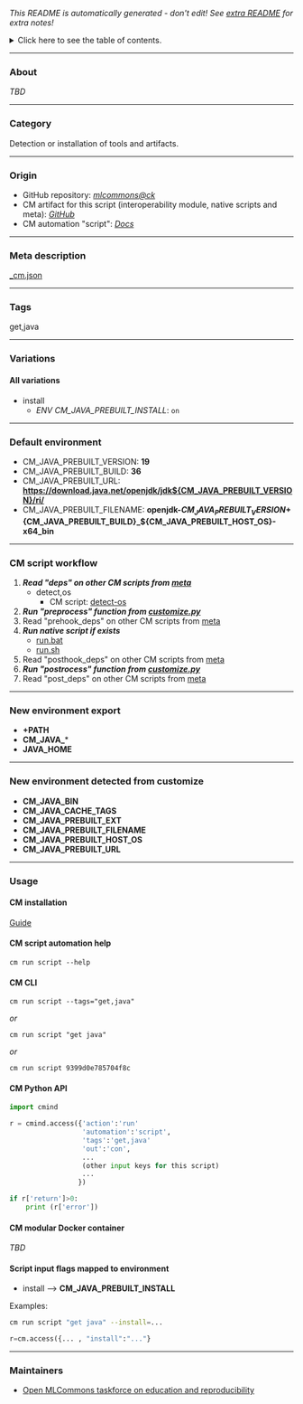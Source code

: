 *This README is automatically generated - don't edit! See [extra README](README-extra.md) for extra notes!*

<details>
<summary>Click here to see the table of contents.</summary>

* [About](#about)
* [Category](#category)
* [Origin](#origin)
* [Meta description](#meta-description)
* [Tags](#tags)
* [Variations](#variations)
  * [ All variations](#all-variations)
* [Default environment](#default-environment)
* [CM script workflow](#cm-script-workflow)
* [New environment export](#new-environment-export)
* [New environment detected from customize](#new-environment-detected-from-customize)
* [Usage](#usage)
  * [ CM installation](#cm-installation)
  * [ CM script automation help](#cm-script-automation-help)
  * [ CM CLI](#cm-cli)
  * [ CM Python API](#cm-python-api)
  * [ CM modular Docker container](#cm-modular-docker-container)
  * [ Script input flags mapped to environment](#script-input-flags-mapped-to-environment)
* [Maintainers](#maintainers)

</details>

___
### About

*TBD*
___
### Category

Detection or installation of tools and artifacts.
___
### Origin

* GitHub repository: *[mlcommons@ck](https://github.com/mlcommons/ck/tree/master/cm-mlops)*
* CM artifact for this script (interoperability module, native scripts and meta): *[GitHub](https://github.com/mlcommons/ck/tree/master/cm-mlops/script/get-java)*
* CM automation "script": *[Docs](https://github.com/octoml/ck/blob/master/docs/list_of_automations.md#script)*

___
### Meta description
[_cm.json](_cm.json)

___
### Tags
get,java

___
### Variations
#### All variations
* install
  - *ENV CM_JAVA_PREBUILT_INSTALL*: `on`
___
### Default environment

* CM_JAVA_PREBUILT_VERSION: **19**
* CM_JAVA_PREBUILT_BUILD: **36**
* CM_JAVA_PREBUILT_URL: **https://download.java.net/openjdk/jdk${CM_JAVA_PREBUILT_VERSION}/ri/**
* CM_JAVA_PREBUILT_FILENAME: **openjdk-${CM_JAVA_PREBUILT_VERSION}+${CM_JAVA_PREBUILT_BUILD}_${CM_JAVA_PREBUILT_HOST_OS}-x64_bin**
___
### CM script workflow

  1. ***Read "deps" on other CM scripts from [meta](https://github.com/mlcommons/ck/tree/master/cm-mlops/script/get-java/_cm.json)***
     * detect,os
       - CM script: [detect-os](https://github.com/mlcommons/ck/tree/master/cm-mlops/script/detect-os)
  1. ***Run "preprocess" function from [customize.py](https://github.com/mlcommons/ck/tree/master/cm-mlops/script/get-java/customize.py)***
  1. Read "prehook_deps" on other CM scripts from [meta](https://github.com/mlcommons/ck/tree/master/cm-mlops/script/get-java/_cm.json)
  1. ***Run native script if exists***
     * [run.bat](https://github.com/mlcommons/ck/tree/master/cm-mlops/script/get-java/run.bat)
     * [run.sh](https://github.com/mlcommons/ck/tree/master/cm-mlops/script/get-java/run.sh)
  1. Read "posthook_deps" on other CM scripts from [meta](https://github.com/mlcommons/ck/tree/master/cm-mlops/script/get-java/_cm.json)
  1. ***Run "postrocess" function from [customize.py](https://github.com/mlcommons/ck/tree/master/cm-mlops/script/get-java/customize.py)***
  1. Read "post_deps" on other CM scripts from [meta](https://github.com/mlcommons/ck/tree/master/cm-mlops/script/get-java/_cm.json)
___
### New environment export

* **+PATH**
* **CM_JAVA_***
* **JAVA_HOME**
___
### New environment detected from customize

* **CM_JAVA_BIN**
* **CM_JAVA_CACHE_TAGS**
* **CM_JAVA_PREBUILT_EXT**
* **CM_JAVA_PREBUILT_FILENAME**
* **CM_JAVA_PREBUILT_HOST_OS**
* **CM_JAVA_PREBUILT_URL**
___
### Usage

#### CM installation
[Guide](https://github.com/mlcommons/ck/blob/master/docs/installation.md)

#### CM script automation help
```cm run script --help```

#### CM CLI
`cm run script --tags="get,java"`

*or*

`cm run script "get java"`

*or*

`cm run script 9399d0e785704f8c`

#### CM Python API

```python
import cmind

r = cmind.access({'action':'run'
                  'automation':'script',
                  'tags':'get,java'
                  'out':'con',
                  ...
                  (other input keys for this script)
                  ...
                 })

if r['return']>0:
    print (r['error'])
```

#### CM modular Docker container
*TBD*

#### Script input flags mapped to environment

* install --> **CM_JAVA_PREBUILT_INSTALL**

Examples:

```bash
cm run script "get java" --install=...
```
```python
r=cm.access({... , "install":"..."}
```
___
### Maintainers

* [Open MLCommons taskforce on education and reproducibility](https://github.com/mlcommons/ck/blob/master/docs/mlperf-education-workgroup.md)